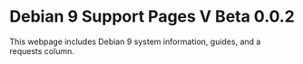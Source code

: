 # Debian 9 Support Pages V Beta 0.0.2

This webpage includes Debian 9 system information, guides, and a requests column.
